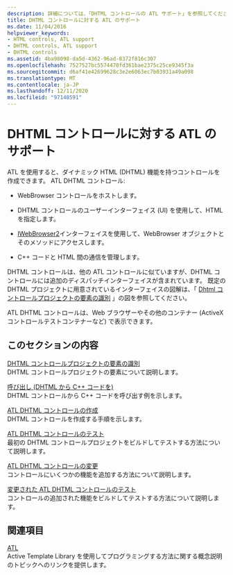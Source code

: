 ```yaml
---
description: 詳細については、「DHTML コントロールの ATL サポート」を参照してください。
title: DHTML コントロールに対する ATL のサポート
ms.date: 11/04/2016
helpviewer_keywords:
- HTML controls, ATL support
- DHTML controls, ATL support
- DHTML controls
ms.assetid: 4ba98098-da5d-4362-96ad-8372f816c307
ms.openlocfilehash: 7527527bc5574470fd361bae2375c25ce9345f3a
ms.sourcegitcommit: d6af41e42699628c3e2e6063ec7b03931a49a098
ms.translationtype: MT
ms.contentlocale: ja-JP
ms.lasthandoff: 12/11/2020
ms.locfileid: "97148591"
---
```

# <a name="atl-support-for-dhtml-controls"></a>DHTML コントロールに対する ATL のサポート

ATL を使用すると、ダイナミック HTML (DHTML) 機能を持つコントロールを作成できます。 ATL DHTML コントロール:

- WebBrowser コントロールをホストします。

- DHTML コントロールのユーザーインターフェイス (UI) を使用して、HTML を指定します。

- [IWebBrowser2](/previous-versions/windows/internet-explorer/ie-developer/platform-apis/aa752127\(v=vs.85\))インターフェイスを使用して、WebBrowser オブジェクトとそのメソッドにアクセスします。

- C++ コードと HTML 間の通信を管理します。

DHTML コントロールは、他の ATL コントロールに似ていますが、DHTML コントロールには追加のディスパッチインターフェイスが含まれています。 既定の DHTML プロジェクトに用意されているインターフェイスの図解は、「 [Dhtml コントロールプロジェクトの要素の識別](../atl/identifying-the-elements-of-the-dhtml-control-project.md) 」の図を参照してください。

ATL DHTML コントロールは、Web ブラウザーやその他のコンテナー (ActiveX コントロールテストコンテナーなど) で表示できます。

## <a name="in-this-section"></a>このセクションの内容

[DHTML コントロールプロジェクトの要素の識別](../atl/identifying-the-elements-of-the-dhtml-control-project.md)<br/>
DHTML コントロールプロジェクトの要素について説明します。

[呼び出し (DHTML から C++ コードを)](../atl/calling-cpp-code-from-dhtml.md)<br/>
DHTML コントロールから C++ コードを呼び出す例を示します。

[ATL DHTML コントロールの作成](../atl/creating-an-atl-dhtml-control.md)<br/>
DHTML コントロールを作成する手順を示します。

[ATL DHTML コントロールのテスト](../atl/testing-the-atl-dhtml-control.md)<br/>
最初の DHTML コントロールプロジェクトをビルドしてテストする方法について説明します。

[ATL DHTML コントロールの変更](../atl/modifying-the-atl-dhtml-control.md)<br/>
コントロールにいくつかの機能を追加する方法について説明します。

[変更された ATL DHTML コントロールのテスト](../atl/testing-the-modified-atl-dhtml-control.md)<br/>
コントロールの追加された機能をビルドしてテストする方法について説明します。

## <a name="related-sections"></a>関連項目

[ATL](../atl/active-template-library-atl-concepts.md)<br/>
Active Template Library を使用してプログラミングする方法に関する概念説明のトピックへのリンクを提供します。
